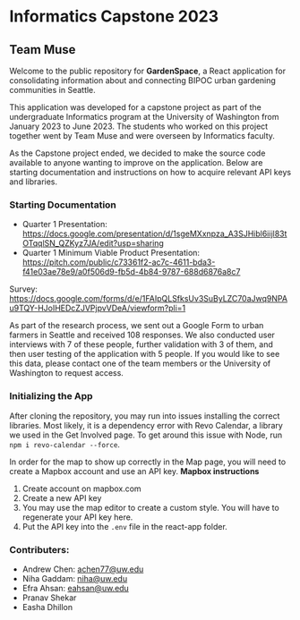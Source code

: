 # Informatics Capstone 2023
## Team Muse  

Welcome to the public repository for **GardenSpace**, a React application for consolidating information about and connecting BIPOC urban gardening communities in Seattle.

This application was developed for a capstone project as part of the undergraduate Informatics program at the University of Washington from January 2023 to June 2023. The students who worked on this project together went by Team Muse and were overseen by Informatics faculty.

As the Capstone project ended, we decided to make the source code available to anyone wanting to improve on the application. Below are starting documentation and instructions on how to acquire relevant API keys and libraries.

### Starting Documentation
- Quarter 1 Presentation: https://docs.google.com/presentation/d/1sgeMXxnpza_A3SJHibl6iijl83tOTqqlSN_QZKyz7JA/edit?usp=sharing
- Quarter 1 Minimum Viable Product Presentation: https://pitch.com/public/c73361f2-ac7c-4611-bda3-f41e03ae78e9/a0f506d9-fb5d-4b84-9787-688d6876a8c7
 
Survey: https://docs.google.com/forms/d/e/1FAIpQLSfksUv3SuByLZC70aJwq9NPAu9TQY-HJoIHEDcZJVPjpvVDeA/viewform?pli=1

As part of the research process, we sent out a Google Form to urban farmers in Seattle and received 108 responses. We also conducted user interviews with 7 of these people, further validation with 3 of them, and then user testing of the application with 5 people. If you would like to see this data, please contact one of the team members or the University of Washington to request access.

### Initializing the App

After cloning the repository, you may run into issues installing the correct libraries. Most likely, it is a dependency error with Revo Calendar, a library we used in the Get Involved page. To get around this issue with Node, run <code>npm i revo-calendar --force</code>.

In order for the map to show up correctly in the Map page, you will need to create a Mapbox account and use an API key.
**Mapbox instructions**
1. Create account on mapbox.com
2. Create a new API key
3. You may use the map editor to create a custom style. You will have to regenerate your API key here.
4. Put the API key into the <code>.env</code> file in the react-app folder.


### Contributers: 
- Andrew Chen: achen77@uw.edu 
- Niha Gaddam: niha@uw.edu
- Efra Ahsan: eahsan@uw.edu
- Pranav Shekar
- Easha Dhillon
